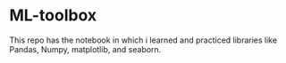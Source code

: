 # ML-toolbox
This repo has the notebook in which i learned and practiced libraries like Pandas, Numpy, matplotlib, and seaborn.
